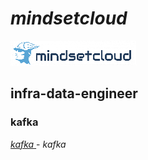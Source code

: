 # _mindsetcloud_
[![N|Solid](https://raw.githubusercontent.com/mindsetcloud/infra-data-engineer/main/static/img/mindsetcloud.png)](https://mindsetcloud.net)

## infra-data-engineer

### kafka
[ _kafka_ ](https://github.com/mindsetcloud/infra-data-engineer/tree/main/docker/kafka) - _kafka_


